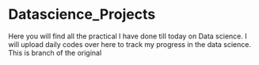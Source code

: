 # Datascience_Projects
Here you will find all the practical I have done till today on Data science.
I will upload daily codes over here to track my progress in the data science.
This is branch of the original
